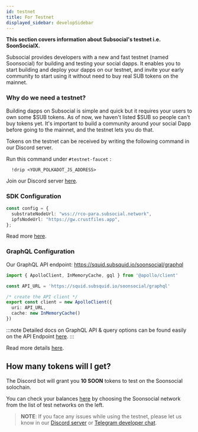 ```yaml
---
id: testnet
title: For Testnet
displayed_sidebar: developSidebar
---
```


<head>
  <title>Subsocial testnet | How to build dapps using the testnet?</title>
</head>

**This section covers information about Subsocial's testnet i.e. SoonSocialX.**

Subsocial provides developers with a new and fast testnet (named Soonsocial) for building and testing your social dapps. It enables you to start building and deploy your dapps on our testnet, and invite your early community to start using it without need to buy real SUB tokens on the mainnet.

### Why do we need a testnet?

Building dapps on Subsocial is simple and quick but it requires your users to own some $SUB tokens. As of now, we haven't listed $SUB so people can't buy tokens yet. It's important to build a community around your social Dapp before going to the mainnet, and the testnet lets you do that.

Tokens on the testnet can be received by writing the following command in our Discord server.

Run this command under `#testnet-faucet` : 
```
  !drip <YOUR_POLKADOT_JS_ADDRESS> 
```

Join our Discord server [here](https://discord.gg/w2Rqy2M).


### SDK Configuration

```ts
const config = {
  substrateNodeUrl: "wss://rco-para.subsocial.network",
  ipfsNodeUrl: "https://gw.crustfiles.app",
};
```

Read more [here](/docs/develop/sdk/configuration).

### GraphQL Configuration

Our GraphQL API endpoint: 
https://squid.subsquid.io/soonsocial/graphql

```ts
import { ApolloClient, InMemoryCache, gql } from '@apollo/client'

const API_URL = 'https://squid.subsquid.io/soonsocial/graphql'

/* create the API client */
export const client = new ApolloClient({
  uri: API_URL,
  cache: new InMemoryCache()
})
```

:::note
Detailed docs on GraphQL API & query options can be found easily on the API Endpoint [here](https://squid.subsquid.io/soonsocial/graphql).
:::

Read more details [here](/docs/develop/subsocial-graqhql).


## How many tokens will I get?

The Discord bot will grant you **10 SOON** tokens to test on the Soonsocial solochain. 

You can check your balances [here](https://polkadot.js.org/apps/#/accounts) by choosing the Soonsocial network from the list of test networks on the left.

> **NOTE**: If you face any issues while using the testnet, please let us know in our [Discord server](https://discord.gg/w2Rqy2M) or [Telegram developer chat](https://t.me/+ZzvLu0ZfkQwxNGQy).